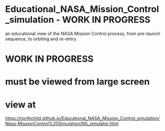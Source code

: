 # Educational_NASA_Mission_Control_simulation - WORK IN PROGRESS
an educational view of the NASA Mission Control process, from pre-launch sequence, to orbiting and re-entry

# WORK IN PROGRESS
# must be viewed from large screen

# view at
https://northchild.github.io/Educational_NASA_Mission_Control_simulation/Nasa-MissionControl%20Simulation/NS_simulator.html
